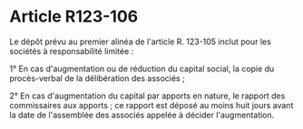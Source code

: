 # Article R123-106

Le dépôt prévu au premier alinéa de l'article R. 123-105 inclut pour les sociétés à responsabilité limitée :

1° En cas d'augmentation ou de réduction du capital social, la copie du procès-verbal de la délibération des associés ;

2° En cas d'augmentation du capital par apports en nature, le rapport des commissaires aux apports ; ce rapport est déposé au moins huit jours avant la date de l'assemblée des associés appelée à décider l'augmentation.
